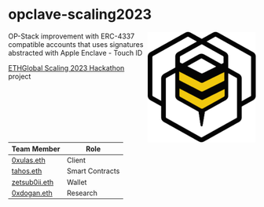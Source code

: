 # opclave-scaling2023

<img style="width: 220px" align="right" src="https://raw.githubusercontent.com/itublockchain/NFT/main/logo-notext.png">

OP-Stack improvement with ERC-4337 compatible accounts that uses signatures abstracted with Apple Enclave - Touch ID

[ETHGlobal Scaling 2023 Hackathon](https://ethglobal.com/events/scaling2023) project

<br/>

| Team Member                                     | Role            |
| ----------------------------------------------- | --------------- |
| [0xulas.eth](https://twitter.com/ulerdogan)     | Client          |
| [tahos.eth](https://twitter.com/0xTahos)        | Smart Contracts |
| [zetsub0ii.eth](https://twitter.com/zetsuboii_) | Wallet          |
| [0xdogan.eth](https://twitter.com/doganeth)     | Research        |
